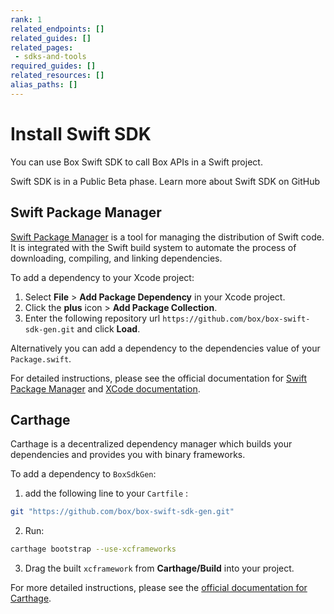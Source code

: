 ```yaml
---
rank: 1
related_endpoints: []
related_guides: []
related_pages:
 - sdks-and-tools
required_guides: []
related_resources: []
alias_paths: []
---
```


# Install Swift SDK

You can use Box Swift SDK to call Box APIs in a Swift
project.

<Message type='notice'>
Swift SDK is in a Public Beta phase.
</Message>

<CTA to="https://github.com/box/box-swift-sdk-gen">
  Learn more about Swift SDK on GitHub
</CTA>

## Swift Package Manager

[Swift Package Manager][spm] is a tool for managing the distribution of Swift code. It is integrated with the Swift build system to automate the process of downloading, compiling, and linking dependencies.

To add a dependency to your Xcode project:

1. Select **File** > **Add Package Dependency** in your Xcode project.
2. Click the **plus** icon > **Add Package Collection**.
2. Enter the following repository url `https://github.com/box/box-swift-sdk-gen.git` and click **Load**.

Alternatively you can add a dependency to the dependencies value of your `Package.swift`.

For detailed instructions, please see the official documentation for [Swift Package Manager][spm] and [XCode documentation][xcode].

## Carthage

Carthage is a decentralized dependency manager which builds your dependencies and provides you with binary frameworks.

To add a dependency to `BoxSdkGen`:

1. add the following line to your `Cartfile` :

```bash
git "https://github.com/box/box-swift-sdk-gen.git"
```

2. Run:

```bash
carthage bootstrap --use-xcframeworks
```

3. Drag the built `xcframework` from **Carthage/Build** into your project.

For more detailed instructions, please see the [official documentation for Carthage][carthage].

[spm]: https://www.swift.org/documentation/package-manager/
[xcode]: https://developer.apple.com/documentation/xcode/adding-package-dependencies-to-your-app
[carthage]: https://github.com/Carthage/Carthage#adding-frameworks-to-an-application